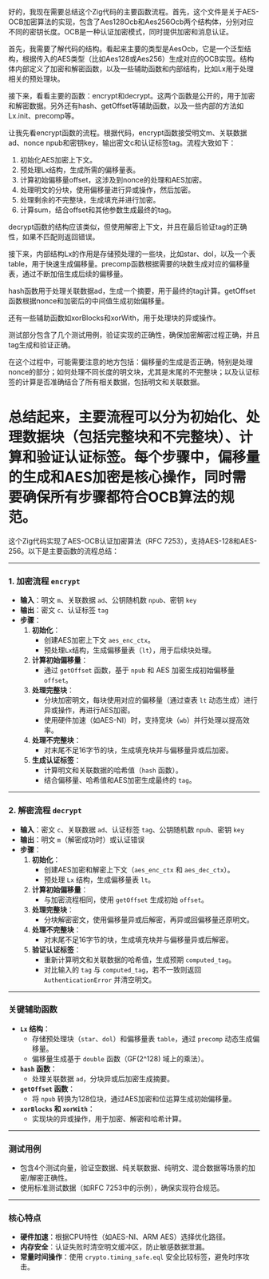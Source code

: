 好的，我现在需要总结这个Zig代码的主要函数流程。首先，这个文件是关于AES-OCB加密算法的实现，包含了Aes128Ocb和Aes256Ocb两个结构体，分别对应不同的密钥长度。OCB是一种认证加密模式，同时提供加密和消息认证。

首先，我需要了解代码的结构。看起来主要的类型是AesOcb，它是一个泛型结构，根据传入的AES类型（比如Aes128或Aes256）生成对应的OCB实现。结构体内部定义了加密和解密函数，以及一些辅助函数和内部结构，比如Lx用于处理相关的预处理块。

接下来，看看主要的函数：encrypt和decrypt。这两个函数是公开的，用于加密和解密数据。另外还有hash、getOffset等辅助函数，以及一些内部的方法如Lx.init、precomp等。

让我先看encrypt函数的流程。根据代码，encrypt函数接受明文m、关联数据ad、nonce npub和密钥key，输出密文c和认证标签tag。流程大致如下：

1. 初始化AES加密上下文。
2. 预处理Lx结构，生成所需的偏移量表。
3. 计算初始偏移量offset，这涉及到nonce的处理和AES加密。
4. 处理明文的分块，使用偏移量进行异或操作，然后加密。
5. 处理剩余的不完整块，生成填充并进行加密。
6. 计算sum，结合offset和其他参数生成最终的tag。

decrypt函数的结构应该类似，但使用解密上下文，并且在最后验证tag的正确性，如果不匹配则返回错误。

接下来，内部结构Lx的作用是存储预处理的一些块，比如star、dol，以及一个表table，用于快速生成偏移量。precomp函数根据需要的块数生成对应的偏移量表，通过不断加倍生成后续的偏移量。

hash函数用于处理关联数据ad，生成一个摘要，用于最终的tag计算。getOffset函数根据nonce和加密后的中间值生成初始偏移量。

还有一些辅助函数如xorBlocks和xorWith，用于处理块的异或操作。

测试部分包含了几个测试用例，验证实现的正确性，确保加密解密过程正确，并且tag生成和验证正确。

在这个过程中，可能需要注意的地方包括：偏移量的生成是否正确，特别是处理nonce的部分；如何处理不同长度的明文块，尤其是末尾的不完整块；以及认证标签的计算是否准确结合了所有相关数据，包括明文和关联数据。

总结起来，主要流程可以分为初始化、处理数据块（包括完整块和不完整块）、计算和验证认证标签。每个步骤中，偏移量的生成和AES加密是核心操作，同时需要确保所有步骤都符合OCB算法的规范。
================================================
这个Zig代码实现了AES-OCB认证加密算法（RFC 7253），支持AES-128和AES-256。以下是主要函数的流程总结：

---

### **1. 加密流程 `encrypt`**
- **输入**：明文 `m`、关联数据 `ad`、公钥随机数 `npub`、密钥 `key`  
- **输出**：密文 `c`、认证标签 `tag`  
- **步骤**：  
  1. **初始化**：  
     - 创建AES加密上下文 `aes_enc_ctx`。  
     - 预处理`Lx`结构，生成偏移量表（`lt`），用于后续块处理。  
  2. **计算初始偏移量**：  
     - 通过 `getOffset` 函数，基于 `npub` 和 AES 加密生成初始偏移量 `offset`。  
  3. **处理完整块**：  
     - 分块加密明文，每块使用对应的偏移量（通过查表 `lt` 动态生成）进行异或操作，再进行AES加密。  
     - 使用硬件加速（如AES-NI）时，支持宽块（`wb`）并行处理以提高效率。  
  4. **处理不完整块**：  
     - 对末尾不足16字节的块，生成填充块并与偏移量异或后加密。  
  5. **生成认证标签**：  
     - 计算明文和关联数据的哈希值（`hash` 函数）。  
     - 结合偏移量、哈希值和AES加密生成最终的 `tag`。

---

### **2. 解密流程 `decrypt`**
- **输入**：密文 `c`、关联数据 `ad`、认证标签 `tag`、公钥随机数 `npub`、密钥 `key`  
- **输出**：明文 `m`（解密成功时）或认证错误  
- **步骤**：  
  1. **初始化**：  
     - 创建AES加密和解密上下文（`aes_enc_ctx` 和 `aes_dec_ctx`）。  
     - 预处理 `Lx` 结构，生成偏移量表 `lt`。  
  2. **计算初始偏移量**：  
     - 与加密流程相同，使用 `getOffset` 生成初始 `offset`。  
  3. **处理完整块**：  
     - 分块解密密文，使用偏移量异或后解密，再异或回偏移量还原明文。  
  4. **处理不完整块**：  
     - 对末尾不足16字节的块，生成填充块并与偏移量异或后解密。  
  5. **验证认证标签**：  
     - 重新计算明文和关联数据的哈希值，生成预期 `computed_tag`。  
     - 对比输入的 `tag` 与 `computed_tag`，若不一致则返回 `AuthenticationError` 并清空明文。

---

### **关键辅助函数**
- **`Lx` 结构**：  
  - 存储预处理块（`star`、`dol`）和偏移量表 `table`，通过 `precomp` 动态生成偏移量。  
  - 偏移量生成基于 `double` 函数（GF(2^128) 域上的乘法）。  
- **`hash` 函数**：  
  - 处理关联数据 `ad`，分块异或后加密生成摘要。  
- **`getOffset` 函数**：  
  - 将 `npub` 转换为128位块，通过AES加密和位运算生成初始偏移量。  
- **`xorBlocks` 和 `xorWith`**：  
  - 实现块的异或操作，用于加密、解密和哈希计算。

---

### **测试用例**
- 包含4个测试向量，验证空数据、纯关联数据、纯明文、混合数据等场景的加密/解密正确性。  
- 使用标准测试数据（如RFC 7253中的示例），确保实现符合规范。

---

### **核心特点**
- **硬件加速**：根据CPU特性（如AES-NI、ARM AES）选择优化路径。  
- **内存安全**：认证失败时清空明文缓冲区，防止敏感数据泄漏。  
- **常量时间操作**：使用 `crypto.timing_safe.eql` 安全比较标签，避免时序攻击。